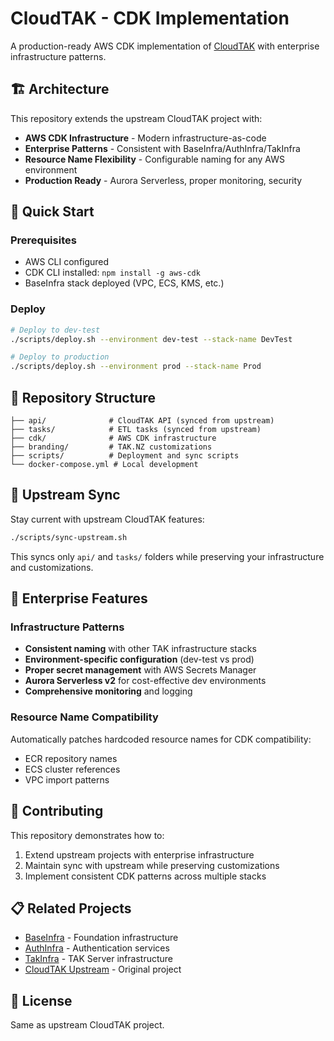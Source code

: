 # CloudTAK - CDK Implementation

A production-ready AWS CDK implementation of [CloudTAK](https://github.com/dfpc-coe/CloudTAK) with enterprise infrastructure patterns.

## 🏗️ Architecture

This repository extends the upstream CloudTAK project with:

- **AWS CDK Infrastructure** - Modern infrastructure-as-code
- **Enterprise Patterns** - Consistent with BaseInfra/AuthInfra/TakInfra
- **Resource Name Flexibility** - Configurable naming for any AWS environment
- **Production Ready** - Aurora Serverless, proper monitoring, security

## 🚀 Quick Start

### Prerequisites
- AWS CLI configured
- CDK CLI installed: `npm install -g aws-cdk`
- BaseInfra stack deployed (VPC, ECS, KMS, etc.)

### Deploy
```bash
# Deploy to dev-test
./scripts/deploy.sh --environment dev-test --stack-name DevTest

# Deploy to production  
./scripts/deploy.sh --environment prod --stack-name Prod
```

## 📁 Repository Structure

```
├── api/              # CloudTAK API (synced from upstream)
├── tasks/            # ETL tasks (synced from upstream)
├── cdk/              # AWS CDK infrastructure
├── branding/         # TAK.NZ customizations
├── scripts/          # Deployment and sync scripts
└── docker-compose.yml # Local development
```

## 🔄 Upstream Sync

Stay current with upstream CloudTAK features:

```bash
./scripts/sync-upstream.sh
```

This syncs only `api/` and `tasks/` folders while preserving your infrastructure and customizations.

## 🏢 Enterprise Features

### Infrastructure Patterns
- **Consistent naming** with other TAK infrastructure stacks
- **Environment-specific configuration** (dev-test vs prod)
- **Proper secret management** with AWS Secrets Manager
- **Aurora Serverless v2** for cost-effective dev environments
- **Comprehensive monitoring** and logging

### Resource Name Compatibility
Automatically patches hardcoded resource names for CDK compatibility:
- ECR repository names
- ECS cluster references
- VPC import patterns

## 🤝 Contributing

This repository demonstrates how to:
1. Extend upstream projects with enterprise infrastructure
2. Maintain sync with upstream while preserving customizations
3. Implement consistent CDK patterns across multiple stacks

## 📋 Related Projects

- [BaseInfra](https://github.com/TAK-NZ/BaseInfra) - Foundation infrastructure
- [AuthInfra](https://github.com/TAK-NZ/AuthInfra) - Authentication services  
- [TakInfra](https://github.com/TAK-NZ/TakInfra) - TAK Server infrastructure
- [CloudTAK Upstream](https://github.com/dfpc-coe/CloudTAK) - Original project

## 📄 License

Same as upstream CloudTAK project.